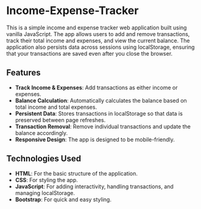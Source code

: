 # Income-Expense-Tracker

This is a simple income and expense tracker web application built using vanilla JavaScript. The app allows users to add and remove transactions, track their total income and expenses, and view the current balance. The application also persists data across sessions using localStorage, ensuring that your transactions are saved even after you close the browser.

## Features

- **Track Income & Expenses**: Add transactions as either income or expenses.
- **Balance Calculation**: Automatically calculates the balance based on total income and total expenses.
- **Persistent Data**: Stores transactions in localStorage so that data is preserved between page refreshes.
- **Transaction Removal**: Remove individual transactions and update the balance accordingly.
- **Responsive Design**: The app is designed to be mobile-friendly.

## Technologies Used

- **HTML**: For the basic structure of the application.
- **CSS**: For styling the app.
- **JavaScript**: For adding interactivity, handling transactions, and managing localStorage.
- **Bootstrap**: For quick and easy styling.

